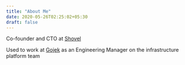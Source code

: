 ```yaml
---
title: "About Me"
date: 2020-05-26T02:25:02+05:30
draft: false
---
```

Co-founder and CTO at [Shovel](https://twitter.com/ShovelCompany)

Used to work at [Gojek](https://www.gojek.io/)
as an Engineering Manager on the infrastructure platform team

